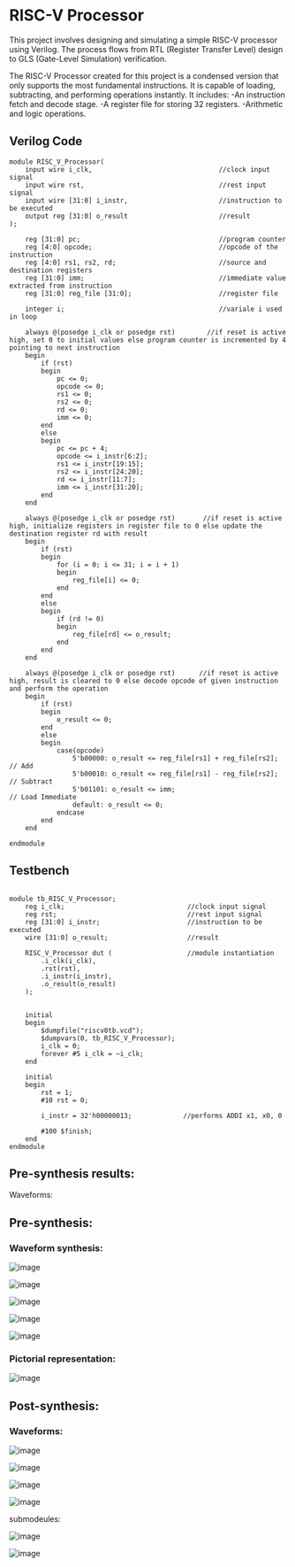 <h1>RISC-V Processor</h1>

This project involves designing and simulating a simple RISC-V processor using Verilog. The process flows from RTL (Register Transfer Level) design to GLS (Gate-Level Simulation) verification. 

The RISC-V Processor created for this project is a condensed version that only supports the most fundamental instructions. It is capable of loading, subtracting, and performing operations instantly. It includes:
-An instruction fetch and decode stage.
-A register file for storing 32 registers.
-Arithmetic and logic operations.

<h2>Verilog Code</h2>

```
module RISC_V_Processor(
    input wire i_clk,                                //clock input signal
    input wire rst,                                  //rest input signal
    input wire [31:0] i_instr,                       //instruction to be executed
    output reg [31:0] o_result                       //result
);

    reg [31:0] pc;                                   //program counter
    reg [4:0] opcode;                                //opcode of the instruction
    reg [4:0] rs1, rs2, rd;                          //source and destination registers
    reg [31:0] imm;                                  //immediate value extracted from instruction
    reg [31:0] reg_file [31:0];                      //register file
    
    integer i;                                       //variale i used in loop

    always @(posedge i_clk or posedge rst)        //if reset is active high, set 0 to initial values else program counter is incremented by 4 pointing to next instruction          
    begin
        if (rst) 
        begin
            pc <= 0;
            opcode <= 0;
            rs1 <= 0;
            rs2 <= 0;
            rd <= 0;
            imm <= 0;
        end 
        else 
        begin
            pc <= pc + 4;                            
            opcode <= i_instr[6:2];
            rs1 <= i_instr[19:15];
            rs2 <= i_instr[24:20];
            rd <= i_instr[11:7];
            imm <= i_instr[31:20];
        end
    end

    always @(posedge i_clk or posedge rst)       //if reset is active high, initialize registers in register file to 0 else update the destination register rd with result 
    begin     
        if (rst) 
        begin
            for (i = 0; i <= 31; i = i + 1) 
            begin
                reg_file[i] <= 0;
            end
        end 
        else 
        begin
            if (rd != 0) 
            begin
                reg_file[rd] <= o_result;
            end
        end
    end

    always @(posedge i_clk or posedge rst)      //if reset is active high, result is cleared to 0 else decode opcode of given instruction and perform the operation
    begin     
        if (rst) 
        begin
            o_result <= 0;
        end 
        else 
        begin
            case(opcode)
                5'b00000: o_result <= reg_file[rs1] + reg_file[rs2];          // Add
                5'b00010: o_result <= reg_file[rs1] - reg_file[rs2];          // Subtract
                5'b01101: o_result <= imm;                                    // Load Immediate
                default: o_result <= 0;
            endcase
        end
    end

endmodule

```

<h2>Testbench</h2>

```

module tb_RISC_V_Processor;
    reg i_clk;                               //clock input signal
    reg rst;                                 //rest input signal
    reg [31:0] i_instr;                      //instruction to be executed
    wire [31:0] o_result;                    //result

    RISC_V_Processor dut (                   //module instantiation
        .i_clk(i_clk),
        .rst(rst),
        .i_instr(i_instr),
        .o_result(o_result)
    );

    
    initial 
    begin
        $dumpfile("riscv0tb.vcd");
        $dumpvars(0, tb_RISC_V_Processor);
        i_clk = 0;
        forever #5 i_clk = ~i_clk;
    end

    initial 
    begin
        rst = 1;
        #10 rst = 0;

        i_instr = 32'h00000013;             //performs ADDI x1, x0, 0

        #100 $finish;
    end
endmodule

```

<h2>Pre-synthesis results:</h2>

Waveforms:


<h2>Pre-synthesis:</h2>

<h3>Waveform synthesis:</h3>

![image](https://github.com/Sonalighode/SynthoSphere/assets/125658017/4b1e01b4-4695-4d97-b45d-31b1bb01ac48)

![image](https://github.com/Sonalighode/SynthoSphere/assets/125658017/4d7d838b-9e27-43e0-83d5-b388a092e0ee)

![image](https://github.com/Sonalighode/SynthoSphere/assets/125658017/bfdfc365-46bb-4ff5-878e-39471dfa9025)

![image](https://github.com/Sonalighode/SynthoSphere/assets/125658017/07c5fd79-c83d-4411-bd53-3fdef70aa96d)

![image](https://github.com/Sonalighode/SynthoSphere/assets/125658017/cb0ec70b-1e4e-47ab-8c47-51157a3ae07b)

<h3>Pictorial representation:</h3>

![image](https://github.com/Sonalighode/SynthoSphere/assets/125658017/1b7bc502-fa54-4ac2-bc87-4bfcd4a174ce)

<h2>Post-synthesis:</h2>

<h3>Waveforms:</h3>

![image](https://github.com/Sonalighode/SynthoSphere/assets/125658017/48b1427a-0516-4c8a-b667-b23c2041cedf)

![image](https://github.com/Sonalighode/SynthoSphere/assets/125658017/589ccecc-d225-4496-9bd5-a93ba36e9f39)

![image](https://github.com/Sonalighode/SynthoSphere/assets/125658017/6e0c9689-89cd-4fb8-a74b-79a662ed807b)

![image](https://github.com/Sonalighode/SynthoSphere/assets/125658017/33909187-8f9b-46a7-8ff9-b64d9930d1c8)

submodeules:

![image](https://github.com/Sonalighode/SynthoSphere/assets/125658017/4605de3d-1ba2-4c08-befb-121dd115e3c8)

![image](https://github.com/Sonalighode/SynthoSphere/assets/125658017/02c971ac-148e-476a-b129-65b67eb74425)







